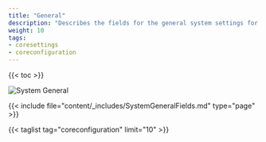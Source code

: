 ```yaml
---
title: "General"
description: "Describes the fields for the general system settings for TrueNAS CORE."
weight: 10
tags:
- coresettings
- coreconfiguration
---
```


{{< toc >}}

![System General](/images/CORE/12.0/SystemGeneral.png "System General")

{{< include file="content/_includes/SystemGeneralFields.md" type="page" >}}

{{< taglist tag="coreconfiguration" limit="10" >}}
